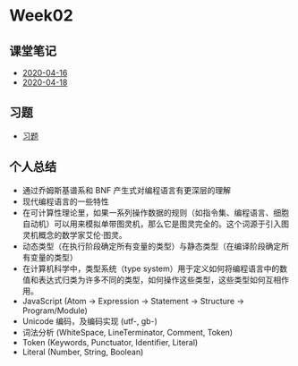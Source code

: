 # Week02

## 课堂笔记

- [2020-04-16](./2020-04-16.md)
- [2020-04-18](./2020-04-18.md)


## 习题

- [习题](./homework.md)


## 个人总结

* 通过乔姆斯基谱系和 BNF 产生式对编程语言有更深层的理解
* 现代编程语言的一些特性
* 在可计算性理论里，如果一系列操作数据的规则（如指令集、编程语言、细胞自动机）可以用来模拟单带图灵机，那么它是图灵完全的。这个词源于引入图灵机概念的数学家艾伦·图灵。
* 动态类型（在执行阶段确定所有变量的类型）与静态类型（在编译阶段确定所有变量的类型）
* 在计算机科学中，类型系统（type system）用于定义如何将编程语言中的数值和表达式归类为许多不同的类型，如何操作这些类型，这些类型如何互相作用。
* JavaScript (Atom -> Expression -> Statement -> Structure -> Program/Module)
* Unicode 编码，及编码实现 (utf-, gb-)
* 词法分析 (WhiteSpace, LineTerminator, Comment, Token)
* Token (Keywords, Punctuator, Identifier, Literal)
* Literal (Number, String, Boolean)

